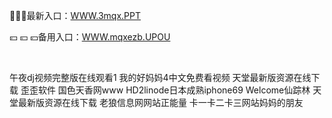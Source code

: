 <p>
	🐗🐗🐗最新入口：<a href="http://www.baidu.com/link?url=6MA2SWnO3Raqke39an_0PUxosM6ZrUGzi1BN9tNnlPW&wd">WWW.3mqx.PPT</a> 
	<p>
		💴
💴
💴备用入口：<a href="http://www.baidu.com/link?url=6MA2SWnO3Raqke39an_0PUxosM6ZrUGzi1BN9tNnlPW&wd">WWW.mqxezb.UPOU</a> 
	</p>
	<p>
		<br />
	</p>
	<p>
		午夜dj视频完整版在线观看1
我的好妈妈4中文免费看视频
天堂最新版资源在线下载
歪歪软件
国色天香网www
HD2linode日本成熟iphone69
Welcome仙踪林
天堂最新版资源在线下载
老狼信息网网站正能量
卡一卡二卡三网站妈妈的朋友
	</p>
